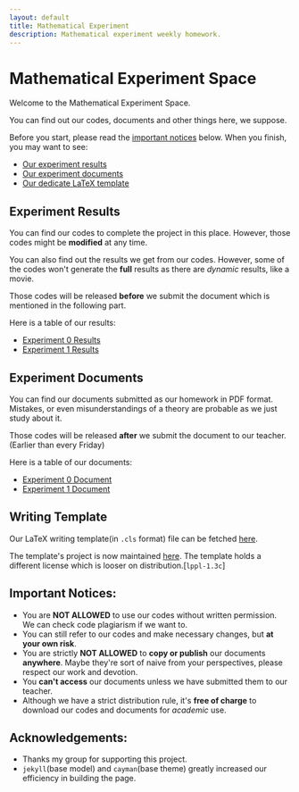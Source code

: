 ```yaml
---
layout: default
title: Mathematical Experiment
description: Mathematical experiment weekly homework.
---
```


# Mathematical Experiment Space

Welcome to the Mathematical Experiment Space. 

You can find out our codes, documents and other things here, we suppose.

Before you start, please read the [important notices](#important-notices) below. When you finish, you may want to see:
* [Our experiment results](#experiment-results)
* [Our experiment documents](#experiment-documents)
* [Our dedicate LaTeX template](#writing-template)

## Experiment Results
You can find our codes to complete the project in this place. However, those codes might be **modified** at any time.

You can also find out the results we get from our codes. However, some of the codes won't generate the **full** results as there are *dynamic* results, like a movie.

Those codes will be released **before** we submit the document which is mentioned in the following part.

Here is a table of our results:
* [Experiment 0 Results](./exp0/experiment0.html)
* [Experiment 1 Results](./exp1/experiment1.html)

## Experiment Documents
You can find our documents submitted as our homework in PDF format. Mistakes, or even misunderstandings of a theory are probable as we just study about it.

Those codes will be released **after** we submit the document to our teacher.(Earlier than every Friday)

Here is a table of our documents:
* [Experiment 0 Document](https://raw.githubusercontent.com/T0nyX1ang/Mathematical-Experiment/master/exp0/exp0.pdf)
* [Experiment 1 Document](https://raw.githubusercontent.com/T0nyX1ang/Mathematical-Experiment/master/exp1/exp1.pdf)

## Writing Template
Our LaTeX writing template(in `.cls` format) file can be fetched [here](https://raw.githubusercontent.com/T0nyX1ang/Mathematical-Experiment/master/template/mathexpthesis.cls).

The template's project is now maintained [here](https://github.com/T0nyX1ang/WHU-MathExpThesis). The template holds a different license which is looser on distribution.[`lppl-1.3c`]

## Important Notices:
* You are **NOT ALLOWED** to use our codes without written permission. We can check code plagiarism if we want to.
* You can still refer to our codes and make necessary changes, but **at your own risk**.
* You are strictly **NOT ALLOWED** to **copy or publish** our documents **anywhere**. Maybe they're sort of naive from your perspectives, please respect our work and devotion.
* You **can't access** our documents unless we have submitted them to our teacher.
* Although we have a strict distribution rule, it's **free of charge** to download our codes and documents for *academic* use.

## Acknowledgements:
* Thanks my group for supporting this project.
* `jekyll`(base model) and `cayman`(base theme) greatly increased our efficiency in building the page.
